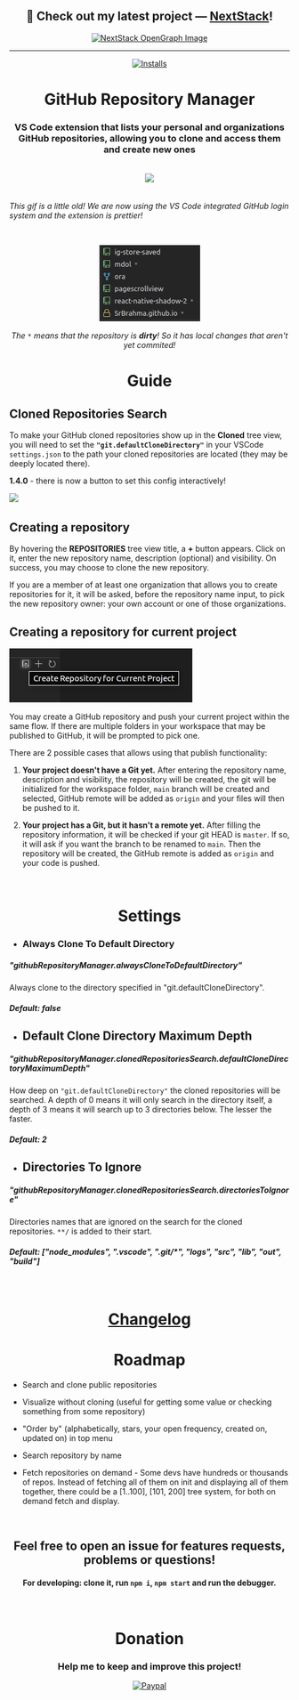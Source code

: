 <div align="center">
  
## 🚀 Check out my latest project — [NextStack](https://www.nextstack.gg)! 

<a href="https://www.nextstack.gg" target="_blank">
  <img src="https://www.nextstack.gg/opengraph-image" width="500" alt="NextStack OpenGraph Image">
</a>

---

[![Installs](https://img.shields.io/visual-studio-marketplace/i/henriqueBruno.github-repository-manager)](https://marketplace.visualstudio.com/items?itemName=henriqueBruno.github-repository-manager)

</div>
<h1 align="center">
<b>GitHub Repository Manager</b>
</h1>

<h3 align="center">
VS Code extension that lists your personal and organizations GitHub repositories, allowing you to clone and access them and create new ones
</h3>


<br/>



<div align="center">
<img src="https://raw.githubusercontent.com/SrBrahma/GitHub-Repository-Manager/master/images/readme/usage.gif" width="85%" >
</div>
<br/>

_This gif is a little old! We are now using the VS Code integrated GitHub login system and the extension is prettier!_

<br/>

<div align="center">

![](images/readme/config/coloredIconsTrue.png)

_The `*` means that the repository is **dirty**! So it has local changes that aren't yet commited!_

</div>

<h1 align="center">
Guide
</h1>


<!-- Maybe not needed. See if someone asks on how to do it. <h2><b> Log in </b></h2>

**[1.0.0]** We are now using the VS Code integrated GitHub login system!

![](images/readme/login.png)

<h2><b> Log out </b></h2>

To logout in this new VS Code system, remove it from the Trusted Extensions. In the next VS Code session, the extension won't have access to your account. Note that if

![](images/readme/logout1.png) ![](images/readme/logout2.png) -->


<h2><b> Cloned Repositories Search </b></h2>

To make your GitHub cloned repositories show up in the **Cloned** tree view, you will need to set the **`"git.defaultCloneDirectory"`** in your VSCode `settings.json` to the path your cloned repositories are located (they may be deeply located there).

**1.4.0** - there is now a button to set this config interactively!

![](https://user-images.githubusercontent.com/28177550/171236229-86a8fbd4-d21d-4b96-938a-ff0f09a59948.png)

<h2><b> Creating a repository </b></h2>

By hovering the **REPOSITORIES** tree view title, a **+** button appears. Click on it, enter the new repository name, description (optional) and visibility. On success, you may choose to clone the new repository.

If you are a member of at least one organization that allows you to create repositories for it, it will be asked, before the repository name input, to pick the new repository owner: your own account or one of those organizations.

<h2><b> Creating a repository for current project </b></h2>

![](images/readme/publish.png)

You may create a GitHub repository and push your current project within the same flow. If there are multiple folders in your workspace that may be published to GitHub, it will be prompted to pick one.

There are 2 possible cases that allows using that publish functionality:

1) **Your project doesn't have a Git yet.** After entering the repository name, description and visibility, the repository will be created, the git will be initialized for the workspace folder, `main` branch will be created and selected, GitHub remote will be added as `origin` and your files will then be pushed to it.

2) **Your project has a Git, but it hasn't a remote yet.** After filling the repository information, it will be checked if your git HEAD is `master`. If so, it will ask if you want the branch to be renamed to `main`. Then the repository will be created, the GitHub remote is added as `origin` and your code is pushed.

<br/>
<h1 align="center"> Settings </h1>


- ### Always Clone To Default Directory
##### _"githubRepositoryManager.alwaysCloneToDefaultDirectory"_
Always clone to the directory specified in "git.defaultCloneDirectory".
##### Default: **false**

- ## Default Clone Directory Maximum Depth
##### _"githubRepositoryManager.clonedRepositoriesSearch.defaultCloneDirectoryMaximumDepth"_
How deep on `"git.defaultCloneDirectory"` the cloned repositories will be searched. A depth of 0 means it will only search in the directory itself, a depth of 3 means it will search up to 3 directories below. The lesser the faster.
##### Default: **2**


- ## Directories To Ignore
##### _"githubRepositoryManager.clonedRepositoriesSearch.directoriesToIgnore"_
Directories names that are ignored on the search for the cloned repositories. `**/` is added to their start.
##### Default: **["node_modules", ".vscode", ".git/*", "logs", "src", "lib", "out", "build"]**


<br/>

<h1 align="center">
  <a href="https://github.com/SrBrahma/GitHub-Repository-Manager/blob/master/CHANGELOG.md">
      Changelog
  </a>
</h1>

<h1 align="center"> Roadmap </h1>

- Search and clone public repositories

- Visualize without cloning (useful for getting some value or checking something from some repository)

- "Order by" (alphabetically, stars, your open frequency, created on, updated on) in top menu

- Search repository by name

- Fetch repositories on demand - Some devs have hundreds or thousands of repos. Instead of fetching all of them on init and displaying all of them together, there could be a \[1..100\], \[101, 200\] tree system, for both on demand fetch and display.

<br/>
<h2 align="center"> Feel free to open an issue for features requests, problems or questions! </h2>

<h4 align="center">

For developing: clone it, run `npm i`, `npm start` and run the debugger.

</h4>

<br/>
<h1 align="center"> Donation </h1>

<h3 align="center">
  Help me to keep and improve this project!
  <br/>
</h3>

<!-- Without this div, it wasn't being centered on the marketplace. -->
<div align="center">
<a href="https://www.paypal.com/cgi-bin/webscr?cmd=_s-xclick&hosted_button_id=6P2HYMMC2VWMG">
    <img src="https://www.paypalobjects.com/en_US/i/btn/btn_donateCC_LG.gif" alt="Paypal">
</a>
</div>
